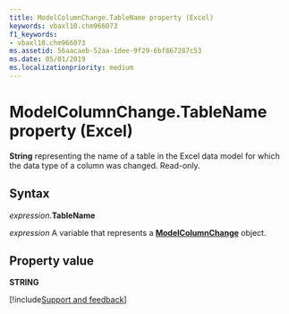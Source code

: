 ```yaml
---
title: ModelColumnChange.TableName property (Excel)
keywords: vbaxl10.chm966073
f1_keywords:
- vbaxl10.chm966073
ms.assetid: 56aacaeb-52aa-1dee-9f29-6bf867287c53
ms.date: 05/01/2019
ms.localizationpriority: medium
---
```



# ModelColumnChange.TableName property (Excel)

**String** representing the name of a table in the Excel data model for which the data type of a column was changed. Read-only.


## Syntax

_expression_.**TableName**

_expression_ A variable that represents a **[ModelColumnChange](Excel.modelcolumnchange.md)** object.


## Property value

**STRING**




[!include[Support and feedback](~/includes/feedback-boilerplate.md)]